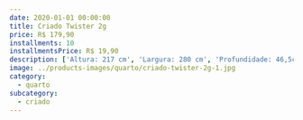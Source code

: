 ```yaml
---
date: 2020-01-01 00:00:00
title: Criado Twister 2g
price: R$ 179,90
installments: 10
installmentsPrice: R$ 19,90
description: ['Altura: 217 cm', 'Largura: 280 cm', 'Profundidade: 46,5cm', 'Materia Prima: MDF / MDP', 'Quantidade de Gavetas: 4 Gavetas', 'Tipo de Corrediças: Telescópicas', 'Quantidade de Portas: 8', 'Pés Com sapata regulável']
image: ../products-images/quarto/criado-twister-2g-1.jpg
category:
  - quarto
subcategory:
  - criado
---
```


